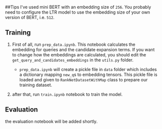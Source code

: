##Tips
I've used mini BERT with an embedding size of `256`. You probably need to configure the LTR model to use the embedding size of your own version of BERT, i.e. `512`.

## Training
1. First of all, run `prep_data.ipynb`. This notebook calculates the embedding for queries and the candidate expansion terms. If you want to change how the embeddings are calculated, you should edit the `get_query_and_candidates_embeddings` in the `utils.py` folder.

   - `prep_data.ipynb` will create a pickle file in `data` folder which includes a dictionary mapping `new_q`s to embedding tensors. This pickle file is loaded and given to `RankNetDatasetWithMap` class to prepare our training dataset.

 2. after that, run `train.ipynb` notebook to train the model.



## Evaluation
the evaluation notebook will be added shortly.